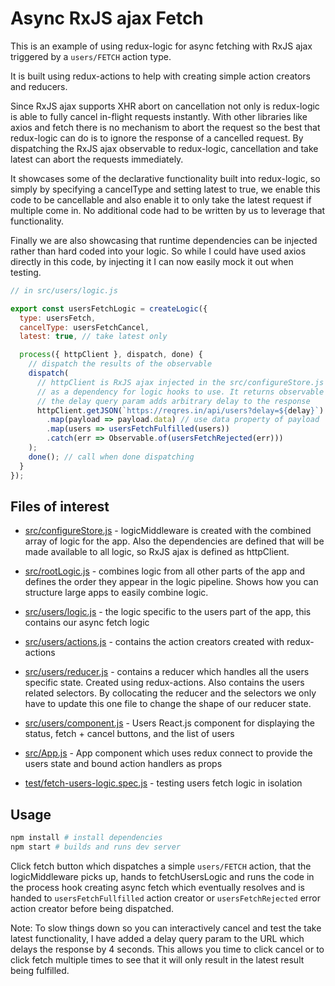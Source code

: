 # Async RxJS ajax Fetch

This is an example of using redux-logic for async fetching with RxJS ajax triggered by a `users/FETCH` action type.

It is built using redux-actions to help with creating simple action creators and reducers.

Since RxJS ajax supports XHR abort on cancellation not only is redux-logic is able to fully cancel in-flight requests instantly. With other libraries like axios and fetch there is no mechanism to abort the request so the best that redux-logic can do is to ignore the response of a cancelled request. By dispatching the RxJS ajax observable to redux-logic, cancellation and take latest can abort the requests immediately.

It showcases some of the declarative functionality built into redux-logic, so simply by specifying a cancelType and setting latest to true, we enable this code to be cancellable and also enable it to only take the latest request if multiple come in. No additional code had to be written by us to leverage that functionality.

Finally we are also showcasing that runtime dependencies can be injected rather than hard coded into your logic. So while I could have used axios directly in this code, by injecting it I can now easily mock it out when testing.


```js
// in src/users/logic.js

export const usersFetchLogic = createLogic({
  type: usersFetch,
  cancelType: usersFetchCancel,
  latest: true, // take latest only

  process({ httpClient }, dispatch, done) {
    // dispatch the results of the observable
    dispatch(
      // httpClient is RxJS ajax injected in the src/configureStore.js
      // as a dependency for logic hooks to use. It returns observable
      // the delay query param adds arbitrary delay to the response
      httpClient.getJSON(`https://reqres.in/api/users?delay=${delay}`)
        .map(payload => payload.data) // use data property of payload
        .map(users => usersFetchFulfilled(users))
        .catch(err => Observable.of(usersFetchRejected(err)))
    );
    done(); // call when done dispatching
  }
});
```

## Files of interest

 - [src/configureStore.js](./src/configureStore.js) - logicMiddleware is created with the combined array of logic for the app. Also the dependencies are defined that will be made available to all logic, so RxJS ajax is defined as httpClient.

 - [src/rootLogic.js](./src/rootLogic.js) - combines logic from all other parts of the app and defines the order they appear in the logic pipeline. Shows how you can structure large apps to easily combine logic.

 - [src/users/logic.js](./src/users/logic.js) - the logic specific to the users part of the app, this contains our async fetch logic

 - [src/users/actions.js](./src/users/actions.js) - contains the action creators created with redux-actions

 - [src/users/reducer.js](./src/users/reducer.js) - contains a reducer which handles all the users specific state. Created using redux-actions. Also contains the users related selectors. By collocating the reducer and the selectors we only have to update this one file to change the shape of our reducer state.

 - [src/users/component.js](./src/users/component.js) - Users React.js component for displaying the status, fetch + cancel buttons, and the list of users

 - [src/App.js](./src/App.js) - App component which uses redux connect to provide the users state and bound action handlers as props

 - [test/fetch-users-logic.spec.js](./test/fetch-users-logic.spec.js) - testing users fetch logic in isolation

## Usage

```bash
npm install # install dependencies
npm start # builds and runs dev server
```

Click fetch button which dispatches a simple `users/FETCH` action, that the logicMiddleware picks up, hands to fetchUsersLogic and runs the code in the process hook creating async fetch which eventually resolves and is handed to `usersFetchFullfilled` action creator or `usersFetchRejected` error action creator before being dispatched.

Note: To slow things down so you can interactively cancel and test the take latest functionality, I have added a delay query param to the URL which delays the response by 4 seconds. This allows you time to click cancel or to click fetch multiple times to see that it will only result in the latest result being fulfilled.
